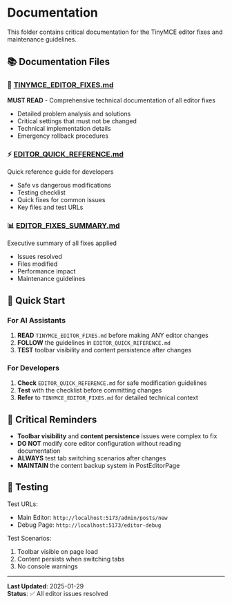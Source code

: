 # Documentation

This folder contains critical documentation for the TinyMCE editor fixes and maintenance guidelines.

## 📚 Documentation Files

### 🚨 [TINYMCE_EDITOR_FIXES.md](./TINYMCE_EDITOR_FIXES.md)
**MUST READ** - Comprehensive technical documentation of all editor fixes
- Detailed problem analysis and solutions
- Critical settings that must not be changed
- Technical implementation details
- Emergency rollback procedures

### ⚡ [EDITOR_QUICK_REFERENCE.md](./EDITOR_QUICK_REFERENCE.md)
Quick reference guide for developers
- Safe vs dangerous modifications
- Testing checklist
- Quick fixes for common issues
- Key files and test URLs

### 📊 [EDITOR_FIXES_SUMMARY.md](./EDITOR_FIXES_SUMMARY.md)
Executive summary of all fixes applied
- Issues resolved
- Files modified
- Performance impact
- Maintenance guidelines

## 🎯 Quick Start

### For AI Assistants
1. **READ** `TINYMCE_EDITOR_FIXES.md` before making ANY editor changes
2. **FOLLOW** the guidelines in `EDITOR_QUICK_REFERENCE.md`
3. **TEST** toolbar visibility and content persistence after changes

### For Developers
1. **Check** `EDITOR_QUICK_REFERENCE.md` for safe modification guidelines
2. **Test** with the checklist before committing changes
3. **Refer** to `TINYMCE_EDITOR_FIXES.md` for detailed technical context

## 🚨 Critical Reminders

- **Toolbar visibility** and **content persistence** issues were complex to fix
- **DO NOT** modify core editor configuration without reading documentation
- **ALWAYS** test tab switching scenarios after changes
- **MAINTAIN** the content backup system in PostEditorPage

## 🧪 Testing

Test URLs:
- Main Editor: `http://localhost:5173/admin/posts/new`
- Debug Page: `http://localhost:5173/editor-debug`

Test Scenarios:
1. Toolbar visible on page load
2. Content persists when switching tabs
3. No console warnings

---

**Last Updated**: 2025-01-29  
**Status**: ✅ All editor issues resolved
